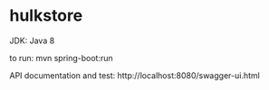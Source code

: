 # hulkstore

JDK:
  Java 8

to run: 
  mvn spring-boot:run

API documentation and test:
  http://localhost:8080/swagger-ui.html

